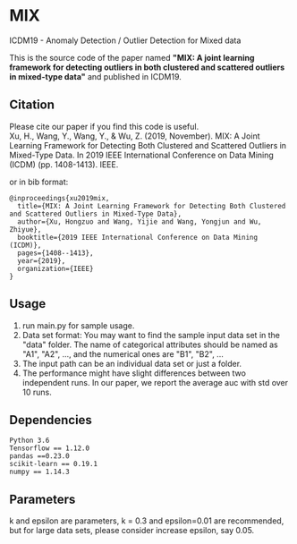 # MIX
ICDM19 - Anomaly Detection / Outlier Detection for Mixed data

This is the source code of the paper named **"MIX: A joint learning framework for detecting outliers in both
clustered and scattered outliers in mixed-type data"** and published in ICDM19.

## Citation
Please cite our paper if you find this code is useful.  
Xu, H., Wang, Y., Wang, Y., & Wu, Z. (2019, November). MIX: A Joint Learning Framework for Detecting Both Clustered and Scattered Outliers in Mixed-Type Data. In 2019 IEEE International Conference on Data Mining (ICDM) (pp. 1408-1413). IEEE.  
  
or in bib format:
```
@inproceedings{xu2019mix,
  title={MIX: A Joint Learning Framework for Detecting Both Clustered and Scattered Outliers in Mixed-Type Data},  
  author={Xu, Hongzuo and Wang, Yijie and Wang, Yongjun and Wu, Zhiyue},  
  booktitle={2019 IEEE International Conference on Data Mining (ICDM)},  
  pages={1408--1413},  
  year={2019},  
  organization={IEEE}  
}  
```  

## Usage
1. run main.py for sample usage.  
2. Data set format: You may want to find the sample input data set in the "data" folder. The name of categorical attributes should be named as "A1", "A2", ..., and the numerical ones are "B1", "B2", ...  
3. The input path can be an individual data set or just a folder.  
4. The performance might have slight differences between two independent runs. In our paper, we report the average auc with std over 10 runs. 


## Dependencies
```
Python 3.6
Tensorflow == 1.12.0
pandas ==0.23.0
scikit-learn == 0.19.1
numpy == 1.14.3
```

## Parameters
k and epsilon are parameters, k = 0.3 and epsilon=0.01 are recommended, but for large data sets, please consider increase epsilon, say 0.05.
